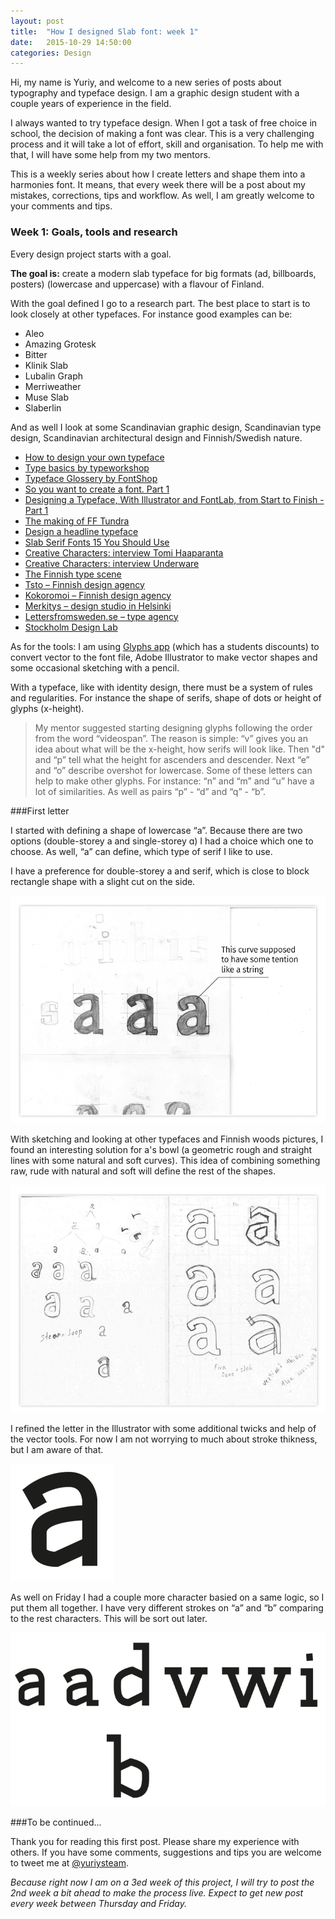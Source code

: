 ```yaml
---
layout: post
title:  "How I designed Slab font: week 1"
date:   2015-10-29 14:50:00
categories: Design
---
```


Hi, my name is Yuriy, and welcome to a new series of posts about typography and typeface design. I am a graphic design student with a couple years of experience in the field.

I always wanted to try typeface design. When I got a task of free choice in school, the decision of making a font was clear. This is a very challenging process and it will take a lot of effort, skill and organisation. To help me with that, I will have some help from my two mentors.

This is a weekly series about how I create letters and shape them into a harmonies font. It means, that every week there will be a post about my mistakes, corrections, tips and workflow. As well, I am greatly welcome to your comments and tips. 

### Week 1: Goals, tools and research

Every design project starts with a goal.

**The goal is:** create a modern slab typeface for big formats (ad, billboards, posters) (lowercase and uppercase) with a flavour of Finland.

With the goal defined I go to a research part. The best place to start is to look closely at other typefaces. For instance good examples can be:

- Aleo
- Amazing Grotesk
- Bitter
- Klinik Slab
- Lubalin Graph
- Merriweather
- Muse Slab
- Slaberlin

And as well I look at some Scandinavian graphic design, Scandinavian type design, Scandinavian architectural design and Finnish/Swedish nature.

- [How to design your own typeface](http://www.creativebloq.com/typography/design-your-own-typeface-8133919)
- [Type basics by typeworkshop](http://www.typeworkshop.com/index.php?id1=type-basics)
- [Typeface Glossery by FontShop](https://www.fontshop.com/glossary)
- [So you want to create a font. Part 1](http://ilovetypography.com/2007/10/22/so-you-want-to-create-a-font-part-1)
- [Designing a Typeface, With Illustrator and FontLab, from Start to Finish - Part 1](http://design.tutsplus.com/tutorials/designing-a-typeface-with-ai-fontlab-from-start-to-finish-part-1--vector-3458)
- [The making of FF Tundra](http://ilovetypography.com/2011/10/05/the-making-of-ff-tundra/)
- [Design a headline typeface](http://www.creativebloq.com/design-headline-typeface-11114307)
- [Slab Serif Fonts 15 You Should Use](http://www.creativebeacon.com/slab-serif-fonts-15-you-should-use/)
- [Creative Characters: interview Tomi Haaparanta](https://www.myfonts.com/newsletters/cc/201002.html)
- [Creative Characters: interview Underware](https://www.myfonts.com/newsletters/cc/200801.html)
- [The Finnish type scene](http://luc.devroye.org/finland.html)
- [Tsto – Finnish design agency](http://www.tsto.org)
- [Kokoromoi – Finnish design agency](http://www.kokoromoi.com)
- [Merkitys – design studio in Helsinki](http://www.merkitys.eu)
- [Lettersfromsweden.se – type agency](http://lettersfromsweden.se)
- [Stockholm Design Lab](http://www.stockholmdesignlab.se)

As for the tools: I am using [Glyphs app](https://glyphsapp.com) (which has a students discounts) to convert vector to the font file, Adobe Illustrator to make vector shapes and some occasional sketching with a pencil.

With a typeface, like with identity design, there must be a system of rules and regularities. For instance the shape of serifs, shape of dots or height of glyphs (x-height).

> My mentor suggested starting designing glyphs following the order from the word “videospan”. The reason is simple: “v” gives you an idea about what will be the x-height, how serifs will look like. Then "d" and “p” tell what the height for ascenders and descender. Next “e” and “o” describe overshot for lowercase. Some of these letters can help to make other glyphs. For instance: “n” and “m” and “u” have a lot of similarities. As well as pairs “p” - “d” and “q” - “b”.
 
###First letter

I started with defining a shape of lowercase “a”. Because there are two options (double-storey a and single-storey ɑ) I had a choice which one to choose. As well, “a” can define, which type of serif I like to use.

I have a preference for double-storey a and serif, which is close to block rectangle shape with a slight cut on the side.

![First characters](/blog_img/htds/tention-string-1week.png)

With sketching and looking at other typefaces and Finnish woods pictures, I found an interesting solution for a's bowl (a geometric rough and straight lines with some natural and soft curves). This idea of combining something raw, rude with natural and soft will define the rest of the shapes.

![First characters](/blog_img/htds/letters-1week.jpg)

I refined the letter in the Illustrator with some additional twicks and help of the vector tools. For now I am not worrying to much about stroke thikness, but I am aware of that.

![First letter](/blog_img/htds/a-1week.png)

As well on Friday I had a couple more character basied on a same logic, so I put them all together. I have very different strokes on “a” and “b” comparing to the rest characters. This will be sort out later.

![First characters](/blog_img/htds/raf-ideas-1week.png)

###To be continued...

Thank you for reading this first post. Please share my experience with others. If you have some comments, suggestions and tips you are welcome to tweet me at [@yuriysteam](www.twitter.com/yuriysteam). 

*Because right now I am on a 3ed week of this project, I will try to post the 2nd week a bit ahead to make the process live. Expect to get new post every week between Thursday and Friday.*
